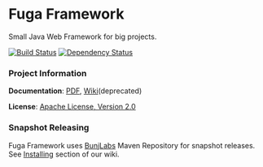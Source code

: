 Fuga Framework
=======
Small Java Web Framework for big projects.

[![Build Status](https://travis-ci.org/bunjlabs/Fuga-Framework.svg?branch=master)](https://travis-ci.org/bunjlabs/Fuga-Framework)
[![Dependency Status](https://www.versioneye.com/user/projects/5774a29899ed29004455e299/badge.svg?style=flat-square)](https://www.versioneye.com/user/projects/5774a29899ed29004455e299)

### Project Information

**Documentation**: [PDF](http://fuga.bunjlabs.com/docs/fuga-docs-en.pdf), [Wiki](https://github.com/bunjlabs/Fuga-Framework/wiki)(deprecated)

**License**: [Apache License, Version 2.0](http://www.apache.org/licenses/LICENSE-2.0)

### Snapshot Releasing

Fuga Framework uses [BunjLabs](https://bunjlabs.com) Maven Repository for snapshot releases. See [Installing](https://github.com/bunjlabs/Fuga-Framework/wiki/Installing) section of our wiki.
